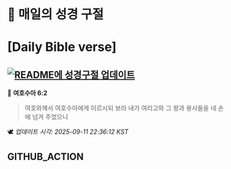 # 🙏 매일의 성경 구절
# [Daily Bible verse]
## [![README에 성경구절 업데이트](https://github.com/DONGSUKA/first_test/actions/workflows/update-readme-bible.yml/badge.svg)](https://github.com/DONGSUKA/first_test/actions/workflows/update-readme-bible.yml)
<!-- START_BIBLE_VERSE -->
📖 **여호수아 6:2**
> 여호와께서 여호수아에게 이르시되 보라 내가 여리고와 그 왕과 용사들을 네 손에 넘겨 주었으니

🕊️ _업데이트 시각: 2025-09-11 22:36:12 KST_
  <!-- END_BIBLE_VERSE -->
## GITHUB_ACTION

